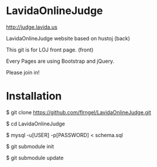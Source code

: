 LavidaOnlineJudge
=================

http://judge.lavida.us

LavidaOnlineJudge website based on hustoj (back)

This git is for LOJ front page. (front)

Every Pages are using Bootstrap and jQuery.

Please join in!



Installation
=================

$ git clone https://github.com/flrngel/LavidaOnlineJudge.git

$ cd LavidaOnlineJudge

$ mysql -u[USER] -p[PASSWORD] < schema.sql

$ git submodule init

$ git submodule update
